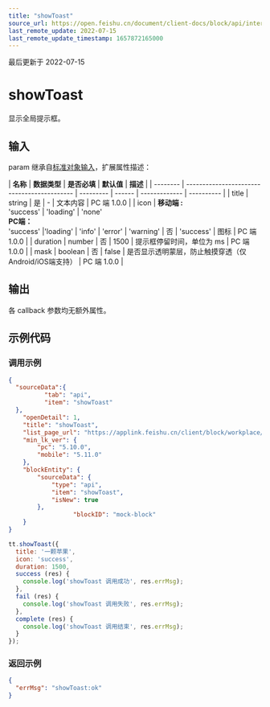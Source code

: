 ```yaml
---
title: "showToast"
source_url: https://open.feishu.cn/document/client-docs/block/api/interface/showtoast
last_remote_update: 2022-07-15
last_remote_update_timestamp: 1657872165000
---
```

最后更新于 2022-07-15

# showToast

显示全局提示框。

## 输入

param 继承自[标准对象输入](https://open.feishu.cn/document/uAjLw4CM/uYjL24iN/block/api/standard-object-input)，扩展属性描述：

| **名称**   | **数据类型**                                      | **是否必填**   | **默认值** | **描述**        |
| -------- | ------------------------------------------- | --------- | ------ | ------------- | ---------- |
| title    | string                                      |     是   | -      | 文本内容          | PC 端 1.0.0 |
| icon     | **移动端 :**<br> 'success' \| 'loading' \| 'none'<br>  **PC端：**<br> 'success' \|'loading' \| 'info' \| 'error' \| 'warning' | 否 | 'success'      | 图标            | PC 端 1.0.0 |
| duration | number                                      | 否      | 1500      | 提示框停留时间，单位为 ms | PC 端 1.0.0 |
| mask | boolean                                      | 否      | false      | 是否显示透明蒙层，防止触摸穿透（仅Android/iOS端支持） | PC 端 1.0.0 |
## 输出

各 callback 参数均无额外属性。

## 示例代码

### 调用示例
```json
{
  "sourceData":{
          "tab": "api",
          "item": "showToast"
  },
    "openDetail": 1, 
    "title": "showToast", 
    "list_page_url": "https://applink.feishu.cn/client/block/workplace/open?appId=cli_a00834ec56f8d01b%26blockTypeId=blk_610a40455f800004c32b6bb6%26sourceData=%7B%22tab%22%3A%22api%22%2C%22item%22%3A%22login%22%7D", 
    "min_lk_ver": {
        "pc": "5.10.0", 
        "mobile": "5.11.0"
    },
    "blockEntity": {
        "sourceData": {
            "type": "api",
            "item": "showToast",
            "isNew": true
        },
                  "blockID": "mock-block"
    }
}
```

```js
tt.showToast({
  title: '一颗苹果',
  icon: 'success',
  duration: 1500,
  success (res) {
    console.log('showToast 调用成功', res.errMsg);
  },
  fail (res) {
    console.log('showToast 调用失败', res.errMsg);
  },
  complete (res) {
    console.log('showToast 调用结束', res.errMsg);
  }
});
```

### 返回示例

```json
{
  "errMsg": "showToast:ok"
}
```
